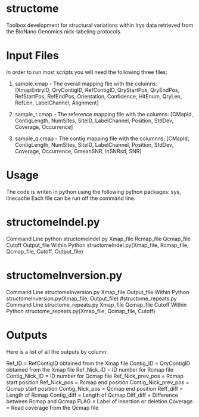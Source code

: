 # structome
Toolbox development for structural variations within Irys data retrieved from the BioNano Genomics nick-labeling protocols.

# Input Files
In order to run most scripts you will need the following three files:

1. sample.xmap - The overall mapping flie with the columns: 
[XmapEntryID, QryContigID, RefContigID, QryStartPos, QryEndPos, RefStartPos, RefEndPos, Orientation, Confidence, HitEnum, QryLen, RefLen, LabelChannel, Alignment]

2. sample_r.cmap - The reference mapping file with the columns: 
[CMapId, ContigLength, NumSites, SiteID, LabelChannel, Position, StdDev, Coverage, Occurrence]

3. sample_q.cmap - The contig mapping file with the columnns: 
[CMapId, ContigLength, NumSites, SiteID, LabelChannel, Position, StdDev, Coverage, Occurrence, GmeanSNR, lnSNRsd, SNR]

# Usage
The code is writen in python using the following python packages: sys, linecache
Each file can be run off the command line.
# structomeIndel.py
Command Line
python structomeIndel.py Xmap_file Rcmap_file Qcmap_file Cutoff Output_file
Within Python
structomeIndel.py(Xmap_file, Rcmap_file, Qcmap_file, Cutoff, Output_file)
# structomeInversion.py
Command Line
structomeInversion.py Xmap_file Output_file
Within Python
structomeInversion.py(Xmap_file, Output_file)
#structome_repeats.py
Command Line
structome_repeats.py Xmap_file Qcmap_file Cutoff 
Within Python
structome_repeats.py(Xmap_file, Qcmap_file, Cutoff)

# Outputs
Here is a list of all the outputs by column:

Ref_ID = RefContigID obtained from the Xmap file
Contig_ID = QryContigID obtained from the Xmap file
Ref_Nick_ID = ID number for Rcmap file
Contig_Nick_ID = ID number for Qcmap file
Ref_Nick_prev_pos = Rcmap start position
Ref_Nick_pos = Rcmap end position
Contig_Nick_prev_pos = Qcmap start position
Contig_Nick_pos = Qcmap end position
Reff_diff = Length of Rcmap
Contig_diff = Length of Qcmap
Diff_diff = Difference between Rcmap and Qcmap
FLAG = Label of insertion or deletion
Coverage = Read coverage from the Qcmap file
